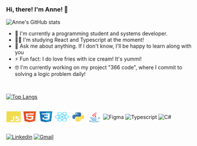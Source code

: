 ### Hi, there! I'm Anne! 👾

 ![Anne's GitHub stats](https://github-readme-stats.vercel.app/api?username=euannerocha&show_icons=true&theme=transparent)
 
- 🔭 I'm currently a programming student and systems developer. 
- 👩‍💻 I'm studying React and Typescript at the moment!
- 💬 Ask me about anything. If I don't know, I'll be happy to learn along with you
- ⚡ Fun fact: I do love fries with ice cream! It's yummi!
- 🤓 I'm currently working on my project "366 code", where I commit to solving a logic problem daily!
<br>

  [![Top Langs](https://github-readme-stats.vercel.app/api/top-langs/?username=euannerocha&layout=compact)](https://github.com/euannerocha/github-readme-stats)

<div style="display: inline_block"><br>
  <img align="center" alt="Js" height="30" width="40" src="https://raw.githubusercontent.com/devicons/devicon/master/icons/javascript/javascript-plain.svg">
  <img align="center" alt="HTML" height="30" width="40" src="https://raw.githubusercontent.com/devicons/devicon/master/icons/html5/html5-original.svg">
  <img align="center" alt="CSS" height="30" width="40" src="https://raw.githubusercontent.com/devicons/devicon/master/icons/css3/css3-original.svg">
  <img align="center" alt="React" height="30" width="40" src="https://raw.githubusercontent.com/devicons/devicon/master/icons/react/react-original.svg">
  <img align="center" alt="Python" height="30" width="40" src="https://raw.githubusercontent.com/devicons/devicon/master/icons/python/python-original.svg">
  <img align="center" alt="Java" height="30" width="40" src="https://raw.githubusercontent.com/devicons/devicon/master/icons/java/java-original.svg">
  <img align="center" alt="Figma" height="30" width="40" src="https://www.vectorlogo.zone/logos/figma/figma-icon.svg">
  <img align="center" alt="Typescript" height="30" width="30" src="https://www.vectorlogo.zone/logos/typescriptlang/typescriptlang-icon.svg">
  <img align="center" alt="C#" marginRight="10" height="30" width="30" src="https://logospng.org/download/c-sharp/c-sharp-768.png">
</div>
  <br>

  [![Linkedin](https://img.shields.io/badge/LinkedIn-0077B5?style=for-the-badge&logo=linkedin&logoColor=white)](https://www.linkedin.com/in/anneliserocha/)
  [![Gmail](https://img.shields.io/badge/Gmail-D14836?style=for-the-badge&logo=gmail&logoColor=white)](annelisesr@gmail.com)

